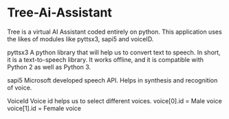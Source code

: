 # Tree-Ai-Assistant
 Tree is a virtual AI Assistant coded entirely on python. This application uses the likes of modules like pyttsx3, sapi5 and voiceID.

pyttsx3
A python library that will help us to convert text to speech. In short, it is a text-to-speech library.
It works offline, and it is compatible with Python 2 as well as Python 3.

sapi5
Microsoft developed speech API.
Helps in synthesis and recognition of voice.

VoiceId
Voice id helps us to select different voices.
voice[0].id = Male voice voice[1].id = Female voice

